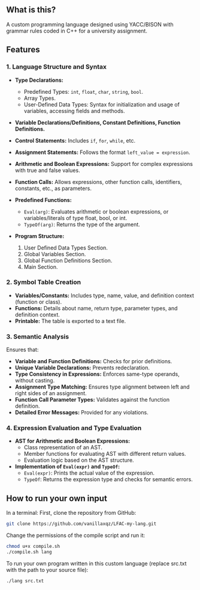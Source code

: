 ## What is this?
A custom programming language designed using YACC/BISON with grammar rules coded in C++ for a university assignment.

## Features

### 1. Language Structure and Syntax
- **Type Declarations:**
  - Predefined Types: `int`, `float`, `char`, `string`, `bool`.
  - Array Types.
  - User-Defined Data Types: Syntax for initialization and usage of variables, accessing fields and methods.

- **Variable Declarations/Definitions, Constant Definitions, Function Definitions.**

- **Control Statements:** Includes `if`, `for`, `while`, etc.

- **Assignment Statements:** Follows the format `left_value = expression`.

- **Arithmetic and Boolean Expressions:** Support for complex expressions with true and false values.

- **Function Calls:** Allows expressions, other function calls, identifiers, constants, etc., as parameters.

- **Predefined Functions:**
  - `Eval(arg)`: Evaluates arithmetic or boolean expressions, or variables/literals of type float, bool, or int.
  - `TypeOf(arg)`: Returns the type of the argument.

- **Program Structure:**
  1. User Defined Data Types Section.
  2. Global Variables Section.
  3. Global Function Definitions Section.
  4. Main Section.

### 2. Symbol Table Creation
- **Variables/Constants:** Includes type, name, value, and definition context (function or class).
- **Functions:** Details about name, return type, parameter types, and definition context.
- **Printable:** The table is exported to a text file.

### 3. Semantic Analysis
Ensures that:
- **Variable and Function Definitions:** Checks for prior definitions.
- **Unique Variable Declarations:** Prevents redeclaration.
- **Type Consistency in Expressions:** Enforces same-type operands, without casting.
- **Assignment Type Matching:** Ensures type alignment between left and right sides of an assignment.
- **Function Call Parameter Types:** Validates against the function definition.
- **Detailed Error Messages:** Provided for any violations.

### 4. Expression Evaluation and Type Evaluation
- **AST for Arithmetic and Boolean Expressions:**
  - Class representation of an AST.
  - Member functions for evaluating AST with different return values.
  - Evaluation logic based on the AST structure.
- **Implementation of `Eval(expr)` and `TypeOf`:**
  - `Eval(expr)`: Prints the actual value of the expression.
  - `TypeOf`: Returns the expression type and checks for semantic errors.

## How to run your own input
In a terminal:
First, clone the repository from GitHub:
```bash
git clone https://github.com/vanillaxqz/LFAC-my-lang.git
```
Change the permissions of the compile script and run it:
```bash
chmod u+x compile.sh
./compile.sh lang
```
To run your own program written in this custom language (replace src.txt with the path to your source file):
```bash
./lang src.txt
```
